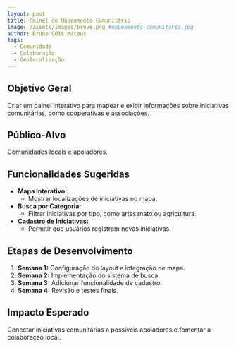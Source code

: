 ```yaml
---
layout: post
title: Painel de Mapeamento Comunitário
image: /assets/images/breve.png #mapeamento-comunitario.jpg
author: Bruno Góis Mateus
tags:
  - Comunidade
  - Colaboração
  - Geolocalização
---
```

## Objetivo Geral
Criar um painel interativo para mapear e exibir informações sobre iniciativas comunitárias, como cooperativas e associações.

## Público-Alvo
Comunidades locais e apoiadores.

## Funcionalidades Sugeridas
- **Mapa Interativo:**  
  - Mostrar localizações de iniciativas no mapa.  
- **Busca por Categoria:**  
  - Filtrar iniciativas por tipo, como artesanato ou agricultura.  
- **Cadastro de Iniciativas:**  
  - Permitir que usuários registrem novas iniciativas.  

## Etapas de Desenvolvimento
1. **Semana 1:** Configuração do layout e integração de mapa.  
2. **Semana 2:** Implementação do sistema de busca.  
3. **Semana 3:** Adicionar funcionalidade de cadastro.  
4. **Semana 4:** Revisão e testes finais.

## Impacto Esperado
Conectar iniciativas comunitárias a possíveis apoiadores e fomentar a colaboração local.

